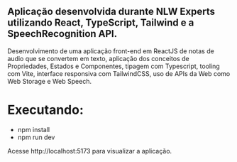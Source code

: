 ## Aplicação desenvolvida durante NLW Experts utilizando React, TypeScript, Tailwind e a SpeechRecognition API.

Desenvolvimento de uma aplicação front-end em ReactJS de notas de audio que se convertem em texto, aplicação dos conceitos de Propriedades, Estados e Componentes, tipagem com Typescript, tooling com Vite, interface responsiva com TailwindCSS, uso de APIs da Web como Web Storage e Web Speech.

# Executando:

- npm install
- npm run dev

Acesse http://localhost:5173 para visualizar a aplicação.
